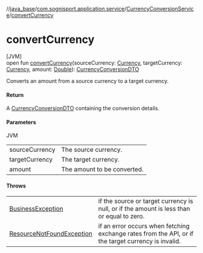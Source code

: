 //[java_base](../../../index.md)/[com.sognisport.application.service](../index.md)/[CurrencyConversionService](index.md)/[convertCurrency](convert-currency.md)

# convertCurrency

[JVM]\
open fun [convertCurrency](convert-currency.md)(sourceCurrency: [Currency](../../com.sognisport.domain.model/-currency/index.md), targetCurrency: [Currency](../../com.sognisport.domain.model/-currency/index.md), amount: [Double](https://kotlinlang.org/api/latest/jvm/stdlib/kotlin/-double/index.html)): [CurrencyConversionDTO](../../com.sognisport.application.dto/-currency-conversion-d-t-o/index.md)

Converts an amount from a source currency to a target currency.

#### Return

A [CurrencyConversionDTO](../../com.sognisport.application.dto/-currency-conversion-d-t-o/index.md) containing the conversion details.

#### Parameters

JVM

| | |
|---|---|
| sourceCurrency | The source currency. |
| targetCurrency | The target currency. |
| amount | The amount to be converted. |

#### Throws

| | |
|---|---|
| [BusinessException](../../com.sognisport.infrastructure.exception/-business-exception/index.md) | if the source or target currency is null, or if the amount is less than or equal to zero. |
| [ResourceNotFoundException](../../com.sognisport.infrastructure.exception/-resource-not-found-exception/index.md) | if an error occurs when fetching exchange rates from the API, or if the target currency is invalid. |
